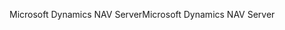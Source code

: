 <span data-ttu-id="b48dd-101">Microsoft Dynamics NAV Server</span><span class="sxs-lookup"><span data-stu-id="b48dd-101">Microsoft Dynamics NAV Server</span></span>
